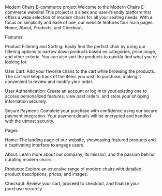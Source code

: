 Modern Chairs E-commerce project
Welcome to the Modern Chairs E-commerce website! This project is a sleek and user-friendly platform that offers a wide selection of modern chairs for all your seating needs. With a focus on simplicity and ease of use, our website features four main pages: Home, About, Products, and Checkout.

Features:

Product Filtering and Sorting: Easily find the perfect chair by using our filtering options to narrow down products based on categories, price range, and other criteria. You can also sort the products to quickly find what you're looking for.

User Cart: Add your favorite chairs to the cart while browsing the products. The cart will keep track of the items you wish to purchase, making it convenient to review and modify your order.

User Authentication: Create an account or log in to your existing one to access personalized features, view past orders, and store your shipping information securely.

Secure Payment: Complete your purchase with confidence using our secure payment integration. Your payment details will be encrypted and handled with the utmost security.

Pages:

Home: The landing page of our website, showcasing featured products and a captivating interface to engage users.

About: Learn more about our company, its mission, and the passion behind curating modern chairs.

Products: Explore an extensive range of modern chairs with detailed product descriptions, prices, and images.

Checkout: Review your cart, proceed to checkout, and finalize your purchase securely

